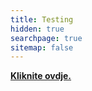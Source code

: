 ```yaml
---
title: Testing
hidden: true
searchpage: true
sitemap: false
---
```

<b><a id="opendoc" onclick="openDoc(event)" href="#">Kliknite ovdje.</a></b>
<script defer src="/js/simplelightbox.js"></script><script>function openDoc(e){e.preventDefault(),SimpleLightbox.open({content:'<iframe style="width: 90vw; height: 90vh;" src="https://os-vares.com.ba/uploads/Odluka-o-izboru-ponudjaca-kotlovi-Majdan.pdf" frameborder="0" allowfullscreen="true"  allowtransparency="true"></iframe>',elementClass:"slbContentEl"})}</script>